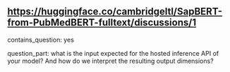 ## https://huggingface.co/cambridgeltl/SapBERT-from-PubMedBERT-fulltext/discussions/1

contains_question: yes

question_part: what is the input expected for the hosted inference API of your model? And how do we interpret the resulting output dimensions?